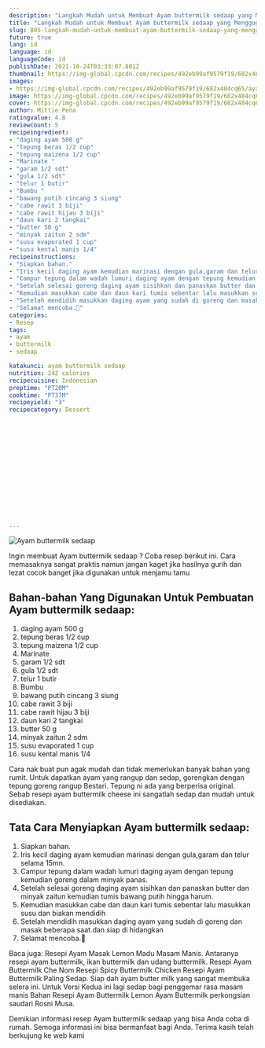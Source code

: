 ```yaml
---
description: "Langkah Mudah untuk Membuat Ayam buttermilk sedaap yang Menggugah Selera"
title: "Langkah Mudah untuk Membuat Ayam buttermilk sedaap yang Menggugah Selera"
slug: 805-langkah-mudah-untuk-membuat-ayam-buttermilk-sedaap-yang-menggugah-selera
future: true
lang: id
language: id
languageCode: id
publishDate: 2021-10-24T03:33:07.801Z 
thumbnail: https://img-global.cpcdn.com/recipes/492eb99af9579f19/682x484cq65/ayam-buttermilk-sedaap-foto-resep-utama.webp
images:
- https://img-global.cpcdn.com/recipes/492eb99af9579f19/682x484cq65/ayam-buttermilk-sedaap-foto-resep-utama.webp
image: https://img-global.cpcdn.com/recipes/492eb99af9579f19/682x484cq65/ayam-buttermilk-sedaap-foto-resep-utama.webp
cover: https://img-global.cpcdn.com/recipes/492eb99af9579f19/682x484cq65/ayam-buttermilk-sedaap-foto-resep-utama.webp
author: Mittie Pena
ratingvalue: 4.8
reviewcount: 5
recipeingredient:
- "daging ayam 500 g"
- "tepung beras 1/2 cup"
- "tepung maizena 1/2 cup"
- "Marinate "
- "garam 1/2 sdt"
- "gula 1/2 sdt"
- "telur 1 butir"
- "Bumbu "
- "bawang putih cincang 3 siung"
- "cabe rawit 3 biji"
- "cabe rawit hijau 3 biji"
- "daun kari 2 tangkai"
- "butter 50 g"
- "minyak zaitun 2 sdm"
- "susu evaporated 1 cup"
- "susu kental manis 1/4"
recipeinstructions:
- "Siapkan bahan."
- "Iris kecil daging ayam kemudian marinasi dengan gula,garam dan telur selama 15mn."
- "Campur tepung dalam wadah lumuri daging ayam dengan tepung kemudian goreng dalam minyak panas."
- "Setelah selesai goreng daging ayam sisihkan dan panaskan butter dan minyak zaitun kemudian tumis bawang putih hingga harum."
- "Kemudian masukkan cabe dan daun kari tumis sebentar lalu masukkan susu dan biakan mendidih"
- "Setelah mendidih masukkan daging ayam yang sudah di goreng dan masak beberapa saat.dan siap di hidangkan"
- "Selamat mencoba.💁"
categories:
- Resep
tags:
- ayam
- buttermilk
- sedaap

katakunci: ayam buttermilk sedaap 
nutrition: 242 calories
recipecuisine: Indonesian
preptime: "PT20M"
cooktime: "PT37M"
recipeyield: "3"
recipecategory: Dessert


     
    
    
    
    
    
    
    
    
    
    
      
    
---
```



![Ayam buttermilk sedaap](https://img-global.cpcdn.com/recipes/492eb99af9579f19/682x484cq65/ayam-buttermilk-sedaap-foto-resep-utama.webp)

Ingin membuat Ayam buttermilk sedaap ? Coba resep berikut ini. Cara memasaknya sangat praktis namun jangan kaget jika hasilnya gurih dan lezat cocok banget jika digunakan untuk menjamu tamu

<!--inarticleads1-->

## Bahan-bahan Yang Digunakan Untuk Pembuatan Ayam buttermilk sedaap:

1. daging ayam 500 g
1. tepung beras 1/2 cup
1. tepung maizena 1/2 cup
1. Marinate 
1. garam 1/2 sdt
1. gula 1/2 sdt
1. telur 1 butir
1. Bumbu 
1. bawang putih cincang 3 siung
1. cabe rawit 3 biji
1. cabe rawit hijau 3 biji
1. daun kari 2 tangkai
1. butter 50 g
1. minyak zaitun 2 sdm
1. susu evaporated 1 cup
1. susu kental manis 1/4

Cara nak buat pun agak mudah dan tidak memerlukan banyak bahan yang rumit. Untuk dapatkan ayam yang rangup dan sedap, gorengkan dengan tepung goreng rangup Bestari. Tepung ni ada yang berperisa original. Sebab resepi ayam buttermilk cheese ini sangatlah sedap dan mudah untuk disediakan. 

<!--inarticleads2-->

## Tata Cara Menyiapkan Ayam buttermilk sedaap:

1. Siapkan bahan.
1. Iris kecil daging ayam kemudian marinasi dengan gula,garam dan telur selama 15mn.
1. Campur tepung dalam wadah lumuri daging ayam dengan tepung kemudian goreng dalam minyak panas.
1. Setelah selesai goreng daging ayam sisihkan dan panaskan butter dan minyak zaitun kemudian tumis bawang putih hingga harum.
1. Kemudian masukkan cabe dan daun kari tumis sebentar lalu masukkan susu dan biakan mendidih
1. Setelah mendidih masukkan daging ayam yang sudah di goreng dan masak beberapa saat.dan siap di hidangkan
1. Selamat mencoba.💁


Baca juga: Resepi Ayam Masak Lemon Madu Masam Manis. Antaranya resepi ayam buttermilk, ikan buttermilk dan udang buttermilk. Resepi Ayam Buttermilk Che Nom Resepi Spicy Buttermilk Chicken Resepi Ayam Buttermilk Paling Sedap. Siap dah ayam butter milk yang sangat membuka selera ini. Untuk Versi Kedua ini lagi sedap bagi penggemar rasa masam manis Bahan Resepi Ayam Buttermilk Lemon  Ayam Buttermilk perkongsian saudari Rosni Musa. 

Demikian informasi  resep Ayam buttermilk sedaap   yang bisa Anda coba di rumah. Semoga informasi ini bisa bermanfaat bagi Anda. Terima kasih telah berkujung ke web kami
